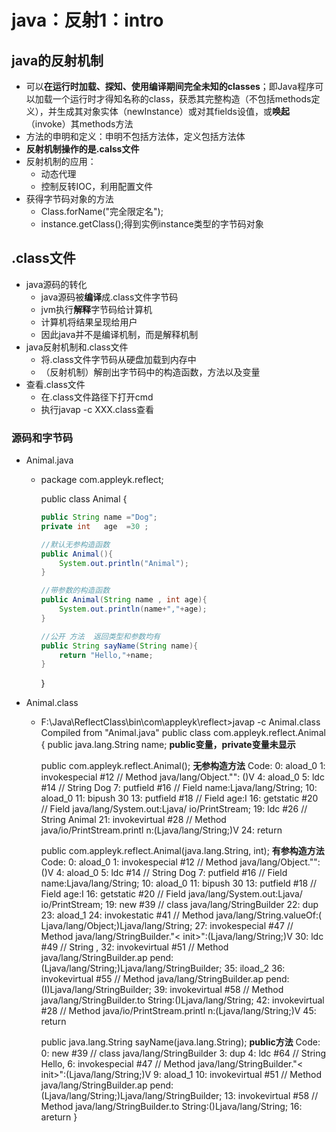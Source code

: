 # java：反射1：intro



## java的反射机制

* 可以**在运行时加载、探知、使用编译期间完全未知的classes**；即Java程序可以加载一个运行时才得知名称的class，获悉其完整构造（不包括methods定义），并生成其对象实体（newInstance）或对其fields设值，或**唤起**（invoke）其methods方法
* 方法的申明和定义：申明不包括方法体，定义包括方法体
* **反射机制操作的是.calss文件**
* 反射机制的应用：
  * 动态代理
  * 控制反转IOC，利用配置文件
* 获得字节码对象的方法
  * Class.forName("完全限定名");
  * instance.getClass();得到实例instance类型的字节码对象



## .class文件

* java源码的转化
  * java源码被**编译**成.class文件字节码
  * jvm执行**解释**字节码给计算机
  * 计算机将结果呈现给用户
  * 因此java并不是编译机制，而是解释机制
* java反射机制和.class文件
  * 将.class文件字节码从硬盘加载到内存中
  * （反射机制）解剖出字节码中的构造函数，方法以及变量
* 查看.class文件
  * 在.class文件路径下打开cmd
  * 执行javap -c XXX.class查看

### 源码和字节码

* Animal.java

  * package com.appleyk.reflect;

    public class Animal {

    ```java
    public String name ="Dog";
    private int   age  =30 ;
    
    //默认无参构造函数
    public Animal(){
    	System.out.println("Animal");
    }
    
    //带参数的构造函数 
    public Animal(String name , int age){
    	System.out.println(name+","+age);
    }
    
    //公开 方法  返回类型和参数均有
    public String sayName(String name){
    	return "Hello,"+name;
    }
    ```

    }

* Animal.class

  * F:\Java\ReflectClass\bin\com\appleyk\reflect>javap -c Animal.class
    Compiled from "Animal.java"
    public class com.appleyk.reflect.Animal {
      public java.lang.String name;	**public变量，private变量未显示**

      public com.appleyk.reflect.Animal();	**无参构造方法**
        Code:
           0: aload_0
           1: invokespecial #12                 // Method java/lang/Object."<init>":
    ()V
           4: aload_0
           5: ldc           #14                 // String Dog
           7: putfield      #16                 // Field name:Ljava/lang/String;
          10: aload_0
          11: bipush        30
          13: putfield      #18                 // Field age:I
          16: getstatic     #20                 // Field java/lang/System.out:Ljava/
    io/PrintStream;
          19: ldc           #26                 // String Animal
          21: invokevirtual #28                 // Method java/io/PrintStream.printl
    n:(Ljava/lang/String;)V
          24: return

      public com.appleyk.reflect.Animal(java.lang.String, int);	**有参构造方法**
        Code:
           0: aload_0
           1: invokespecial #12                 // Method java/lang/Object."<init>":
    ()V
           4: aload_0
           5: ldc           #14                 // String Dog
           7: putfield      #16                 // Field name:Ljava/lang/String;
          10: aload_0
          11: bipush        30
          13: putfield      #18                 // Field age:I
          16: getstatic     #20                 // Field java/lang/System.out:Ljava/
    io/PrintStream;
          19: new           #39                 // class java/lang/StringBuilder
          22: dup
          23: aload_1
          24: invokestatic  #41                 // Method java/lang/String.valueOf:(
    Ljava/lang/Object;)Ljava/lang/String;
          27: invokespecial #47                 // Method java/lang/StringBuilder."<
    init>":(Ljava/lang/String;)V
          30: ldc           #49                 // String ,
          32: invokevirtual #51                 // Method java/lang/StringBuilder.ap
    pend:(Ljava/lang/String;)Ljava/lang/StringBuilder;
          35: iload_2
          36: invokevirtual #55                 // Method java/lang/StringBuilder.ap
    pend:(I)Ljava/lang/StringBuilder;
          39: invokevirtual #58                 // Method java/lang/StringBuilder.to
    String:()Ljava/lang/String;
          42: invokevirtual #28                 // Method java/io/PrintStream.printl
    n:(Ljava/lang/String;)V
          45: return

      public java.lang.String sayName(java.lang.String);	**public方法**
        Code:
           0: new           #39                 // class java/lang/StringBuilder
           3: dup
           4: ldc           #64                 // String Hello,
           6: invokespecial #47                 // Method java/lang/StringBuilder."<
    init>":(Ljava/lang/String;)V
           9: aload_1
          10: invokevirtual #51                 // Method java/lang/StringBuilder.ap
    pend:(Ljava/lang/String;)Ljava/lang/StringBuilder;
          13: invokevirtual #58                 // Method java/lang/StringBuilder.to
    String:()Ljava/lang/String;
          16: areturn
    }